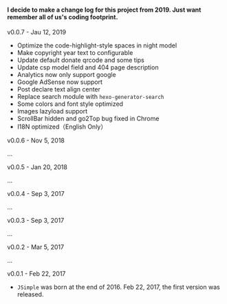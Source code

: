 #### I decide to make a change log for this project from 2019. Just want remember all of us's coding footprint.

v0.0.7 - Jau 12, 2019

* Optimize the code-highlight-style spaces in night model
* Make copyright year text to configurable
* Update default donate qrcode and some tips
* Update csp model field and 404 page description
* Analytics now only support google
* Google AdSense now support 
* Post declare text align center
* Replace search module with `hexo-generator-search`
* Some colors and font style optimized
* Images lazyload support
* ScrollBar hidden and go2Top bug fixed in Chrome
* I18N optimized（English Only）


v0.0.6 - Nov 5, 2018

...

v0.0.5 - Jan 20, 2018

...

v0.0.4 - Sep 3, 2017

...

v0.0.3 - Sep 3, 2017

...

v0.0.2 - Mar 5, 2017

...

v0.0.1 - Feb 22, 2017

* `JSimple` was born at the end of 2016. Feb 22, 2017, the first version was released.
